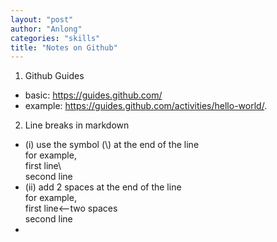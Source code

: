 ```yaml
---
layout: "post"
author: "Anlong"
categories: "skills"
title: "Notes on Github"
---
```

1. Github Guides
- basic: https://guides.github.com/
- example: https://guides.github.com/activities/hello-world/.
2. Line breaks in markdown
- (i) use the symbol (\\) at the end of the line\
for example,\
first line\\  
second line
- (ii) add 2 spaces at the end of the line  
for example,\
first line<--two spaces    
second line
- 
